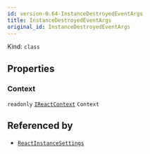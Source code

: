 ```yaml
---
id: version-0.64-InstanceDestroyedEventArgs
title: InstanceDestroyedEventArgs
original_id: InstanceDestroyedEventArgs
---
```


Kind: `class`



## Properties
### Context
`readonly`  [`IReactContext`](IReactContext) `Context`






## Referenced by
- [`ReactInstanceSettings`](ReactInstanceSettings)
